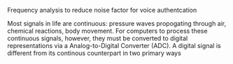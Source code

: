 

Frequency analysis to reduce noise factor for voice authentcation 

Most signals in life are continuous: pressure waves propogating through air, chemical reactions, body movement. For computers to process these continuous signals, however, they must be converted to digital representations via a Analog-to-Digital Converter (ADC). A digital signal is different from its continous counterpart in two primary ways



